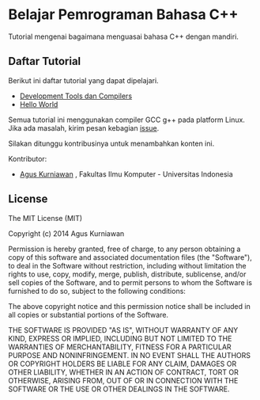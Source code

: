 # Belajar Pemrograman Bahasa C++

Tutorial mengenai bagaimana menguasai bahasa C++ dengan mandiri.


## Daftar Tutorial

Berikut ini daftar tutorial yang dapat dipelajari.

* [Development Tools dan Compilers](/content/idecompilers.md)
* [Hello World](/content/helloworld.md)


Semua tutorial ini menggunakan compiler GCC g++ pada platform Linux.
Jika ada masalah, kirim pesan kebagian [issue](https://github.com/agusk/belajarcpp/issues).

Silakan ditunggu kontribusinya untuk menambahkan konten ini.

Kontributor:

* [Agus Kurniawan](http://blog.aguskurniawan.net/) , Fakultas Ilmu Komputer - Universitas Indonesia




## License

The MIT License (MIT)

Copyright (c) 2014 Agus Kurniawan

Permission is hereby granted, free of charge, to any person obtaining a copy of this software and associated documentation files (the "Software"), to deal in the Software without restriction, including without limitation the rights to use, copy, modify, merge, publish, distribute, sublicense, and/or sell copies of the Software, and to permit persons to whom the Software is furnished to do so, subject to the following conditions:

The above copyright notice and this permission notice shall be included in all copies or substantial portions of the Software.

THE SOFTWARE IS PROVIDED "AS IS", WITHOUT WARRANTY OF ANY KIND, EXPRESS OR IMPLIED, INCLUDING BUT NOT LIMITED TO THE WARRANTIES OF MERCHANTABILITY, FITNESS FOR A PARTICULAR PURPOSE AND NONINFRINGEMENT. IN NO EVENT SHALL THE AUTHORS OR COPYRIGHT HOLDERS BE LIABLE FOR ANY CLAIM, DAMAGES OR OTHER LIABILITY, WHETHER IN AN ACTION OF CONTRACT, TORT OR OTHERWISE, ARISING FROM, OUT OF OR IN CONNECTION WITH THE SOFTWARE OR THE USE OR OTHER DEALINGS IN THE SOFTWARE.
